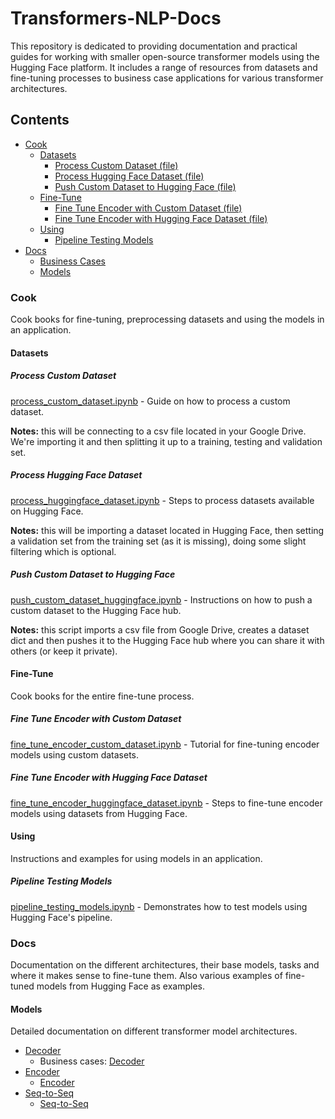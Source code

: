 # Transformers-NLP-Docs

This repository is dedicated to providing documentation and practical guides for working with smaller open-source transformer models using the Hugging Face platform. It includes a range of resources from datasets and fine-tuning processes to business case applications for various transformer architectures.

## Contents

- [Cook](#cook)
  - [Datasets](#datasets)
    - [Process Custom Dataset (file)](./cook/datasets/process_custom_dataset.ipynb)
    - [Process Hugging Face Dataset (file)](./cook/datasets/process_huggingface_dataset.ipynb)
    - [Push Custom Dataset to Hugging Face (file)](./cook/datasets/push_custom_dataset_huggingface.ipynb)
  - [Fine-Tune](#fine-tune)
    - [Fine Tune Encoder with Custom Dataset (file)](./cook/fine-tune/fine_tune_encoder_custom_dataset.ipynb)
    - [Fine Tune Encoder with Hugging Face Dataset (file)](./cook/fine-tune/fine_tune_encoder_huggingface_dataset.ipynb)
  - [Using](#using)
    - [Pipeline Testing Models](./pipeline_testing_models.ipynb)
- [Docs](#docs)
  - [Business Cases](#business-cases)
  - [Models](#models)

### Cook
Cook books for fine-tuning, preprocessing datasets and using the models in an application.

#### Datasets

##### Process Custom Dataset
[process_custom_dataset.ipynb](./cook/datasets/process_custom_dataset.ipynb) - Guide on how to process a custom dataset. 

**Notes:** this will be connecting to a csv file located in your Google Drive. We're importing it and then splitting it up to a training, testing and validation set.

##### Process Hugging Face Dataset
[process_huggingface_dataset.ipynb](./cook/datasets/process_huggingface_dataset.ipynb) - Steps to process datasets available on Hugging Face.

**Notes:** this will be importing a dataset located in Hugging Face, then setting a validation set from the training set (as it is missing), doing some slight filtering which is optional.

##### Push Custom Dataset to Hugging Face
[push_custom_dataset_huggingface.ipynb](./cook/datasets/push_custom_dataset_huggingface.ipynb) - Instructions on how to push a custom dataset to the Hugging Face hub.

**Notes:** this script imports a csv file from Google Drive, creates a dataset dict and then pushes it to the Hugging Face hub where you can share it with others (or keep it private).

#### Fine-Tune
Cook books for the entire fine-tune process.

##### Fine Tune Encoder with Custom Dataset
[fine_tune_encoder_custom_dataset.ipynb](./cook/fine-tune/fine_tune_encoder_custom_dataset.ipynb) - Tutorial for fine-tuning encoder models using custom datasets.

##### Fine Tune Encoder with Hugging Face Dataset
[fine_tune_encoder_huggingface_dataset.ipynb](./cook/fine-tune/fine_tune_encoder_huggingface_dataset.ipynb) - Steps to fine-tune encoder models using datasets from Hugging Face.

#### Using
Instructions and examples for using models in an application.

##### Pipeline Testing Models
[pipeline_testing_models.ipynb](./pipeline_testing_models.ipynb) - Demonstrates how to test models using Hugging Face's pipeline.

### Docs
Documentation on the different architectures, their base models, tasks and where it makes sense to fine-tune them. Also various examples of fine-tuned models from Hugging Face as examples.

#### Models
Detailed documentation on different transformer model architectures.
- [Decoder](./docs/models/decoder.md)
  - Business cases: [Decoder](./docs/business-cases/decoder.md)
- [Encoder](./docs/models/encoder.md)
  - [Encoder](./docs/business-cases/encoder.md)
- [Seq-to-Seq](./docs/models/seq-to-seq.md)
  - [Seq-to-Seq](./docs/business-cases/seq-to-seq.md)


